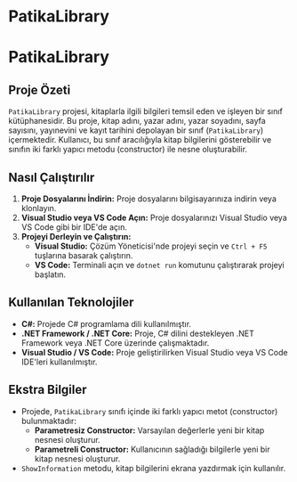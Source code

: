 # PatikaLibrary
# PatikaLibrary

## Proje Özeti
`PatikaLibrary` projesi, kitaplarla ilgili bilgileri temsil eden ve işleyen bir sınıf kütüphanesidir. Bu proje, kitap adını, yazar adını, yazar soyadını, sayfa sayısını, yayınevini ve kayıt tarihini depolayan bir sınıf (`PatikaLibrary`) içermektedir. Kullanıcı, bu sınıf aracılığıyla kitap bilgilerini gösterebilir ve sınıfın iki farklı yapıcı metodu (constructor) ile nesne oluşturabilir.

## Nasıl Çalıştırılır
1. **Proje Dosyalarını İndirin:** Proje dosyalarını bilgisayarınıza indirin veya klonlayın.
2. **Visual Studio veya VS Code Açın:** Proje dosyalarınızı Visual Studio veya VS Code gibi bir IDE'de açın.
3. **Projeyi Derleyin ve Çalıştırın:**
   - **Visual Studio:** Çözüm Yöneticisi'nde projeyi seçin ve `Ctrl + F5` tuşlarına basarak çalıştırın.
   - **VS Code:** Terminali açın ve `dotnet run` komutunu çalıştırarak projeyi başlatın.

## Kullanılan Teknolojiler
- **C#:** Projede C# programlama dili kullanılmıştır.
- **.NET Framework / .NET Core:** Proje, C# dilini destekleyen .NET Framework veya .NET Core üzerinde çalışmaktadır.
- **Visual Studio / VS Code:** Proje geliştirilirken Visual Studio veya VS Code IDE'leri kullanılmıştır.

## Ekstra Bilgiler
- Projede, `PatikaLibrary` sınıfı içinde iki farklı yapıcı metot (constructor) bulunmaktadır:
  - **Parametresiz Constructor:** Varsayılan değerlerle yeni bir kitap nesnesi oluşturur.
  - **Parametreli Constructor:** Kullanıcının sağladığı bilgilerle yeni bir kitap nesnesi oluşturur.
- `ShowInformation` metodu, kitap bilgilerini ekrana yazdırmak için kullanılır.
